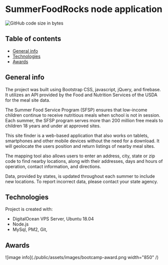 # SummerFoodRocks node application

![GitHub code size in bytes](https://img.shields.io/github/languages/code-size/martinvicknair/summerfoodrocks-node.svg?style=popout)

## Table of contents
* [General info](#general-info)
* [Technologies](#technologies)
* [Awards](#awards)

## General info
The project was built using Bootstrap CSS, javascript, jQuery, and firebase. It utilizes an API provided by the Food and Nutrition Services of the USDA for the meal site data.

The Summer Food Service Program (SFSP) ensures that low-income children continue to receive nutritious meals when school is not in session. Each summer, the SFSP program serves more than 200 million free meals to children 18 years and under at approved sites.

This site finder is a web-based application that also works on tablets, smartphones and other mobile devices without the need for a download. It will geolocate the users position and return listings of nearby meal sites.

The mapping tool also allows users to enter an address, city, state or zip code to find nearby locations, along with their addresses, days and hours of operation, contact information, and directions.

Data, provided by states, is updated throughout each summer to include new locations. To report incorrect data, please contact your state agency.

## Technologies
Project is created with:
* DigitalOcean VPS Server, Ubuntu 18.04
* Node.js
* MySql, PM2, Git, 

## Awards
![image info](./public/assets/images/bootcamp-award.png width="850" /)
